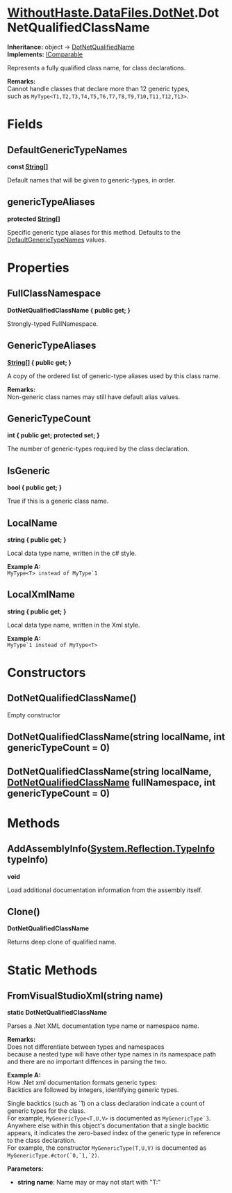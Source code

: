 # [WithoutHaste.DataFiles.DotNet](TableOfContents.WithoutHaste.DataFiles.DotNet.md).DotNetQualifiedClassName

**Inheritance:** object → [DotNetQualifiedName](WithoutHaste.DataFiles.DotNet.DotNetQualifiedName.md)  
**Implements:** [IComparable](https://docs.microsoft.com/en-us/dotnet/api/system.icomparable)  

Represents a fully qualified class name, for class declarations.  

**Remarks:**  
Cannot handle classes that declare more than 12 generic types,  
such as `MyType<T1,T2,T3,T4,T5,T6,T7,T8,T9,T10,T11,T12,T13>`.  

# Fields

## DefaultGenericTypeNames

**const [String[]](https://docs.microsoft.com/en-us/dotnet/api/system.array)**  

Default names that will be given to generic-types, in order.  

## genericTypeAliases

**protected [String[]](https://docs.microsoft.com/en-us/dotnet/api/system.array)**  

Specific generic type aliases for this method. Defaults to the [DefaultGenericTypeNames](WithoutHaste.DataFiles.DotNet.DotNetQualifiedClassName.md) values.  

# Properties

## FullClassNamespace

**DotNetQualifiedClassName { public get; }**  

Strongly-typed FullNamespace.  

## GenericTypeAliases

**[String[]](https://docs.microsoft.com/en-us/dotnet/api/system.array) { public get; }**  

A copy of the ordered list of generic-type aliases used by this class name.  

**Remarks:**  
Non-generic class names may still have default alias values.  

## GenericTypeCount

**int { public get; protected set; }**  

The number of generic-types required by the class declaration.  

## IsGeneric

**bool { public get; }**  

True if this is a generic class name.  

## LocalName

**string { public get; }**  

Local data type name, written in the c# style.  

**Example A:**  
``MyType<T> instead of MyType`1``  

## LocalXmlName

**string { public get; }**  

Local data type name, written in the Xml style.  

**Example A:**  
``MyType`1 instead of MyType<T>``  

# Constructors

## DotNetQualifiedClassName()

Empty constructor  

## DotNetQualifiedClassName(string localName, int genericTypeCount = 0)

## DotNetQualifiedClassName(string localName, [DotNetQualifiedClassName](WithoutHaste.DataFiles.DotNet.DotNetQualifiedClassName.md) fullNamespace, int genericTypeCount = 0)

# Methods

## AddAssemblyInfo([System.Reflection.TypeInfo](https://docs.microsoft.com/en-us/dotnet/api/system.reflection.typeinfo) typeInfo)

**void**  

Load additional documentation information from the assembly itself.  

## Clone()

**DotNetQualifiedClassName**  

Returns deep clone of qualified name.  

# Static Methods

## FromVisualStudioXml(string name)

**static DotNetQualifiedClassName**  

Parses a .Net XML documentation type name or namespace name.  

**Remarks:**  
Does not differentiate between types and namespaces   
because a nested type will have other type names in its namespace path  
and there are no important diffences in parsing the two.  

**Example A:**  
How .Net xml documentation formats generic types:  
Backtics are followed by integers, identifying generic types.  

Single backtics (such as &#96;1) on a class declaration indicate a count of generic types for the class.  
For example, `MyGenericType<T,U,V>` is documented as ``MyGenericType`3``.  
Anywhere else within this object's documentation that a single backtic appears, it indicates the zero-based index of the generic type in reference to the class declaration.  
For example, the constructor `MyGenericType(T,U,V)` is documented as ``MyGenericType.#ctor(`0,`1,`2)``.  

**Parameters:**  
* **string name**: Name may or may not start with "T:"  

